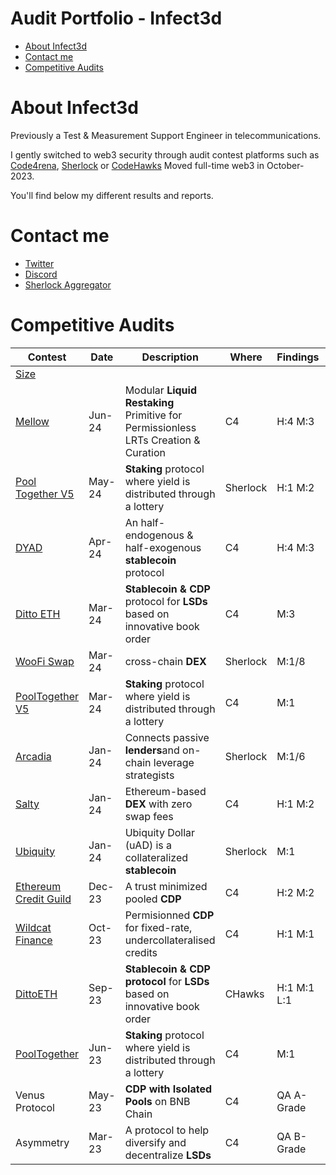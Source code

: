 # Audit Portfolio - Infect3d
- [About Infect3d](#about-Infect3d)
- [Contact me](#contact-me)
- [Competitive Audits](#competitive-audits)

# About Infect3d
Previously a Test & Measurement Support Engineer in telecommunications.

I gently switched to web3 security through audit contest platforms such as [Code4rena](https://code4rena.com/), [Sherlock](https://www.sherlock.xyz/) or [CodeHawks](https://www.codehawks.com/)
Moved full-time web3 in October-2023.

You'll find below my different results and reports.

# Contact me
- [Twitter](https://twitter.com/InfectedCrypto)
- [Discord](https://discordapp.com/users/209246832675651585)
- [Sherlock Aggregator](https://audits.sherlock.xyz/contests/225)


# Competitive Audits
| Contest																				| Date		| Description 																	| Where 	| Findings				| Mention						| Report																											|
| ------------------------------------------------------------------------------------	| --------- |--------------------------------------------------------------------------		| --------	| -----------------		| ---------------------------	| --------------------------------------------------------------------------------------------------------------	|
| [Size](https://code4rena.com/audits/2024-06-size)   									|			|																				|			|						|								|																													|
| [Mellow](https://audits.sherlock.xyz/contests/423)									| Jun-24	| Modular **Liquid Restaking** Primitive for Permissionless LRTs Creation & Curation| C4	| H:4	 M:3			|								| [Still not public](https://github.com/InfectedIsm/Reports-Portfolio/blob/main/Contests/In_Progress.md)  			|
| [Pool Together V5](https://audits.sherlock.xyz/contests/225)							| May-24	| **Staking** protocol where yield is distributed through a lottery				| Sherlock	| H:1	 M:2			|	9th place					| [Link](github.com/InfectedIsm/Reports-Portfolio/blob/main/Contests/2024/2024-05_Pool_Together.md)  				|
| [DYAD](https://code4rena.com/audits/2024-04-dyad#top)									| Apr-24	| An half-endogenous & half-exogenous **stablecoin** protocol					| C4		| H:4	 M:3			|								| [Link](https://github.com/InfectedIsm/Reports-Portfolio/blob/main/Contests/2024/2024-05_Dyad.md)   				|
| [Ditto ETH](https://code4rena.com/audits/2024-03-dittoeth#top)						| Mar-24	| **Stablecoin & CDP** protocol for **LSDs** based on innovative book order		| C4		| M:3					|	Solo M						| [Link](https://github.com/InfectedIsm/Reports-Portfolio/blob/main/Contests/2024/2024-03_DittoETH.md)  			|
| [WooFi Swap](https://audits.sherlock.xyz/contests/277)								| Mar-24	| cross-chain **DEX**															| Sherlock	| M:1/8					|	8th place					| [Link](https://github.com/InfectedIsm/Reports-Portfolio/blob/main/Contests/2024/2024-03_WooFi.md)    				|
| [PoolTogether V5](https://code4rena.com/audits/2024-03-pooltogether#top)				| Mar-24	| **Staking** protocol where yield is distributed through a lottery				| C4		| M:1					|	8th place					| [Link](https://github.com/InfectedIsm/Reports-Portfolio/blob/main/Contests/2024/2024-03_Pool_Together.md)			|
| [Arcadia](https://audits.sherlock.xyz/contests/137)									| Jan-24	| Connects passive **lenders**and on-chain leverage strategists					| Sherlock	| M:1/6					|								| [Link](https://github.com/InfectedIsm/Reports-Portfolio/blob/main/Contests/2024/2024-01_Arcadia.md)				|
| [Salty](https://code4rena.com/audits/2024-01-saltyio#top)								| Jan-24	| Ethereum-based **DEX** with zero swap fees									| C4		| H:1 M:2				|								| [Link](https://github.com/InfectedIsm/Reports-Portfolio/blob/main/Contests/2024/2024-01_SaltyIO.md)				|
| [Ubiquity](https://audits.sherlock.xyz/contests/138)									| Jan-24	| Ubiquity Dollar (uAD) is a collateralized **stablecoin**						| Sherlock	| M:1					|								| [Link](https://github.com/InfectedIsm/Reports-Portfolio/blob/main/Contests/2024/2024-01_Ubiquity.md)   			|
| [Ethereum Credit Guild](https://code4rena.com/audits/2023-12-ethereum-credit-guild)	| Dec-23	| A trust minimized pooled **CDP**												| C4		| H:2 M:2				|  								| [Link](https://github.com/InfectedIsm/Reports-Portfolio/blob/main/Contests/2023/2023-12_Ethereum_Credit_Guild.md)	|
| [Wildcat Finance](https://code4rena.com/audits/2023-10-the-wildcat-protocol#top)		| Oct-23	| Permisionned **CDP** for fixed-rate, undercollateralised credits				| C4		| H:1  M:1				| 								| [Link](https://github.com/InfectedIsm/Reports-Portfolio/blob/main/Contests/2023/2023-10_Wildcat_Finance.md) 		|
| [DittoETH](https://www.codehawks.com/contests/clm871gl00001mp081mzjdlwc)				| Sep-23	| **Stablecoin & CDP protocol** for **LSDs** based on innovative book order		| CHawks	| H:1 M:1 L:1			| 1 H selected for report		| [Link](https://github.com/InfectedIsm/Reports-Portfolio/blob/main/Contests/2023/2023-09_DittoETH.md)       		|
| [PoolTogether](https://code4rena.com/audits/2021-10-pooltogether-v4-contest#top)		| Jun-23	| **Staking** protocol where yield is distributed through a lottery				| C4		| M:1					| 1 M Selected for report		| [Link](https://github.com/InfectedIsm/Reports-Portfolio/blob/main/Contests/2023/2023-06_Pool_Together.md)			|
| Venus Protocol																		| May-23	| **CDP with Isolated Pools** on BNB Chain										| C4		| QA A-Grade			|								| [Link](https://github.com/InfectedIsm/Reports-Portfolio/blob/main/Contests/2023/2023-05_Venus_Protocol.md)		|
| Asymmetry																				| Mar-23	| A protocol to help diversify and decentralize **LSDs**						| C4		| QA B-Grade			|								| [Link](https://github.com/InfectedIsm/Reports-Portfolio/blob/main/Contests/2023/2023-03_Asymmetry.md) 			|

